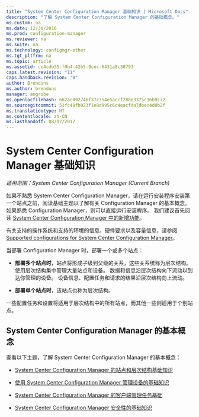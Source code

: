 ```yaml
---
title: "System Center Configuration Manager 基础知识 | Microsoft Docs"
description: "了解 System Center Configuration Manager 的基础概念。"
ms.custom: na
ms.date: 12/30/2016
ms.prod: configuration-manager
ms.reviewer: na
ms.suite: na
ms.technology: configmgr-other
ms.tgt_pltfrm: na
ms.topic: article
ms.assetid: cc4cdb35-f0b4-42b5-9cec-6431a8c30793
caps.latest.revision: "11"
caps.handback.revision: "0"
author: Brenduns
ms.author: brenduns
manager: angrobe
ms.openlocfilehash: 662ac092746f37c354e5accf288e3375c16b9c72
ms.sourcegitcommit: 51fc48fb023f1e8d995c6c4eacfda7dbec4d0b2f
ms.translationtype: HT
ms.contentlocale: zh-CN
ms.lasthandoff: 08/07/2017
---
```

# <a name="fundamentals-of-system-center-configuration-manager"></a>System Center Configuration Manager 基础知识

*适用范围：System Center Configuration Manager (Current Branch)*

如果不熟悉 System Center Configuration Manager，请在运行安装程序安装第一个站点之前，阅读基础主题以了解有关 Configuration Manager 的基本概念。 如果熟悉 Configuration Manager，则可以直接运行安装程序。 我们建议首先阅读 [System Center Configuration Manager 中的新增功能](/sccm/core/plan-design/changes/what-has-changed-from-configuration-manager-2012)。  

 有关支持的操作系统和支持的环境的信息、硬件要求以及容量信息，请参阅 [Supported configurations for System Center Configuration Manager](../../core/plan-design/configs/supported-configurations.md)。  

 当部署 Configuration Manager 时，部署一个或多个站点：  

-   **部署多个站点时**，站点将形成子级到父级的关系，这些关系统称为层次结构。 使用层次结构集中管理大量站点和设备。  数据和信息沿层次结构向下流动以到达你管理的设备。 设备信息、配置任务和请求的结果沿层次结构向上流动。  

-   **部署单个站点时**，该站点也称为层次结构。  

 一些配置任务和设置将适用于层次结构中的所有站点，而其他一些则适用于个别站点。  

## <a name="fundamental-concepts-for-system-center-configuration-manager"></a>System Center Configuration Manager 的基本概念
查看以下主题，了解 System Center Configuration Manager 的基本概念：  

-   [System Center Configuration Manager 的站点和层次结构基础知识](../../core/understand/fundamentals-of-sites-and-hierarchies.md)  

-   [使用 System Center Configuration Manager 管理设备的基础知识](../../core/understand/fundamentals-of-managing-devices.md)  

-   [System Center Configuration Manager 的客户端管理任务基础](../../core/understand/fundamentals-of-client-management-tasks.md)  

-   [System Center Configuration Manager 安全性的基础知识](../../core/understand/fundamentals-of-security.md)  
